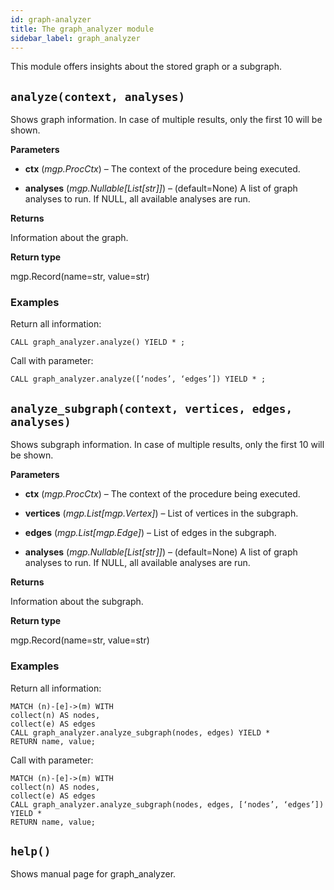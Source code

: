 ```yaml
---
id: graph-analyzer
title: The graph_analyzer module
sidebar_label: graph_analyzer
---
```


This module offers insights about the stored graph or a subgraph.

## `analyze(context, analyses)`
Shows graph information. In case of multiple results, only the first 10 will be
shown.


**Parameters**

    
* **ctx** (*mgp.ProcCtx*) – The context of the procedure being executed.


* **analyses** (*mgp.Nullable[List[str]]*) – (default=None) A list of graph
    analyses to run. If NULL, all available analyses are run.



**Returns**

Information about the graph.



**Return type**

mgp.Record(name=str, value=str)


### Examples

Return all information:

    CALL graph_analyzer.analyze() YIELD * ;

Call with parameter:

    CALL graph_analyzer.analyze([‘nodes’, ‘edges’]) YIELD * ;


## `analyze_subgraph(context, vertices, edges, analyses)`
Shows subgraph information. In case of multiple results, only the first 10 will
be shown.


**Parameters**

    
* **ctx** (*mgp.ProcCtx*) – The context of the procedure being executed.


* **vertices** (*mgp.List[mgp.Vertex]*) – List of vertices in the subgraph.


* **edges** (*mgp.List[mgp.Edge]*) – List of edges in the subgraph.


* **analyses** (*mgp.Nullable[List[str]]*) – (default=None) A list of graph
    analyses to run. If NULL, all available analyses are run.



**Returns**

Information about the subgraph.



**Return type**

mgp.Record(name=str, value=str)


### Examples

Return all information:

    MATCH (n)-[e]->(m) WITH
    collect(n) AS nodes,
    collect(e) AS edges
    CALL graph_analyzer.analyze_subgraph(nodes, edges) YIELD *
    RETURN name, value;

Call with parameter:

    MATCH (n)-[e]->(m) WITH
    collect(n) AS nodes,
    collect(e) AS edges
    CALL graph_analyzer.analyze_subgraph(nodes, edges, [‘nodes’, ‘edges’])
    YIELD *
    RETURN name, value;


## `help()`
Shows manual page for graph_analyzer.
